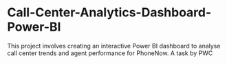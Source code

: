 # Call-Center-Analytics-Dashboard-Power-BI
This project involves creating an interactive Power BI dashboard to analyse call center trends and agent performance for PhoneNow. A task by PWC

